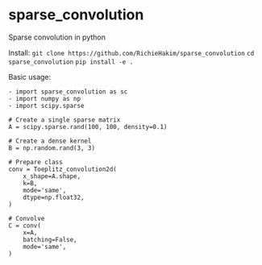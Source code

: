 # sparse_convolution
Sparse convolution in python

Install:
`git clone https://github.com/RichieHakim/sparse_convolution`
`cd sparse_convolution`
`pip install -e .`

Basic usage:
```
- import sparse_convolution as sc
- import numpy as np
- import scipy.sparse

# Create a single sparse matrix
A = scipy.sparse.rand(100, 100, density=0.1)

# Create a dense kernel
B = np.random.rand(3, 3)

# Prepare class
conv = Toeplitz_convolution2d(
    x_shape=A.shape,
    k=B,
    mode='same',
    dtype=np.float32,
)

# Convolve
C = conv(
    x=A,
    batching=False,
    mode='same',
)
```
